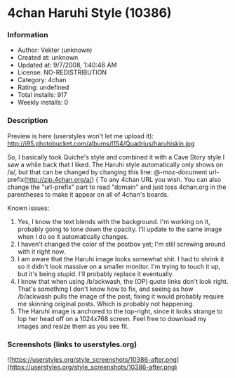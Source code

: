 # 4chan Haruhi Style (10386)

### Information
- Author: Vekter (unknown)
- Created at: unknown
- Updated at: 9/7/2008, 1:40:46 AM
- License: NO-REDISTRIBUTION
- Category: 4chan
- Rating: undefined
- Total installs: 917
- Weekly installs: 0


### Description
Preview is here (userstyles won't let me upload it): http://i95.photobucket.com/albums/l154/Quadrius/haruhiskin.jpg

So, I basically took Quiche's style and combined it with a Cave Story style I saw a while back that I liked. The Haruhi style automatically only shows on /a/, but that can be changed by changing this line:
@-moz-document url-prefix(http://zip.4chan.org/a/) {
To any 4chan URL you wish. You can also change the "url-prefix" part to read "domain" and just toss 4chan.org in the parentheses to make it appear on all of 4chan's boards.

Known issues:
1) Yes, I know the text blends with the background. I'm working on it, probably going to tone down the opacity. I'll update to the same image when I do so it automatically changes.
2) I haven't changed the color of the postbox yet; I'm still screwing around with it right now.
3) I am aware that the Haruhi image looks somewhat shit. I had to shrink it so it didn't look massive on a smaller monitor. I'm trying to touch it up, but it's being stupid. I'll probably replace it eventually.
4) I know that when using /b/ackwash, the (OP) quote links don't look right. That's something I don't know how to fix, and seeing as how /b/ackwash pulls the image of the post, fixing it would probably require me skinning original posts. Which is probably not happening.
5) The Haruhi image is anchored to the top-right, since it looks strange to lop her head off on a 1024x768 screen. Feel free to download my images and resize them as you see fit.


### Screenshots (links to userstyles.org)
![https://userstyles.org/style_screenshots/10386-after.png](https://userstyles.org/style_screenshots/10386-after.png)


